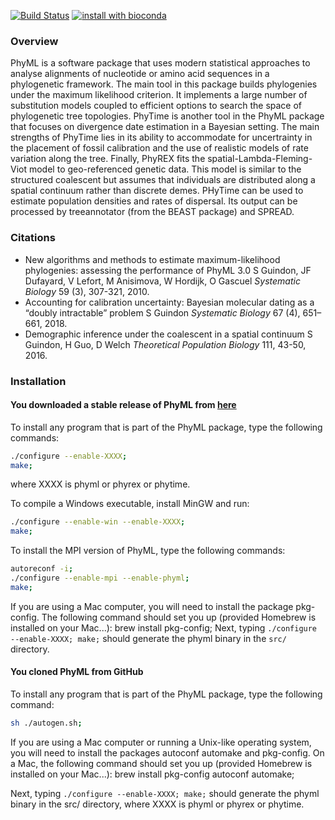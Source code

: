 
[![Build Status](https://travis-ci.org/stephaneguindon/phyml.svg?branch=master)](https://travis-ci.org/stephaneguindon/phyml)
[![install with bioconda](https://img.shields.io/badge/install%20with-bioconda-brightgreen.svg?style=flat)](http://bioconda.github.io/recipes/phyml/README.html) 


### Overview

PhyML is a software package that uses modern statistical approaches to analyse alignments of nucleotide or amino acid sequences in a phylogenetic
framework. The main tool in this package builds phylogenies under the maximum likelihood criterion. It implements a large number of substitution
models coupled to efficient options to search the space of phylogenetic tree topologies. PhyTime is another tool in the PhyML package that focuses
on divergence date estimation in a Bayesian setting. The main strengths of PhyTime lies in its ability to accommodate for uncertrainty in the placement of fossil calibration
and the use of realistic models of rate variation along the tree. Finally, PhyREX fits the spatial-Lambda-Fleming-Viot
model to geo-referenced genetic data. This model is similar to the structured coalescent but assumes that individuals are distributed along a spatial continuum rather
than discrete demes. PHyTime can be used to estimate population densities and rates of dispersal. Its output can be processed by treeannotator (from the BEAST package) and
SPREAD.

### Citations

- New algorithms and methods to estimate maximum-likelihood phylogenies: assessing the performance of PhyML 3.0 S Guindon, JF Dufayard, V Lefort, M Anisimova, W Hordijk, O Gascuel *Systematic Biology* 59 (3), 307-321, 2010.
- Accounting for calibration uncertainty: Bayesian molecular dating as a “doubly intractable” problem S Guindon *Systematic Biology* 67 (4), 651–661, 2018.
- Demographic inference under the coalescent in a spatial continuum S Guindon, H Guo, D Welch *Theoretical Population Biology* 111, 43-50, 2016.


### Installation

#### You downloaded a stable release  of PhyML from [here](https://github.com/stephaneguindon/phyml/releases) 

To install any program that is part of the PhyML package, type the following commands:

```bash
./configure --enable-XXXX;
make;
```
where XXXX is phyml or phyrex or phytime.

To compile a Windows executable, install MinGW and run:

```bash
./configure --enable-win --enable-XXXX;
make;
```

To install the MPI version of PhyML, type the following commands:

```bash
autoreconf -i;
./configure --enable-mpi --enable-phyml;
make;
```

If you are using a Mac computer, you will need to install the package pkg-config. The
following command should set you up (provided Homebrew is installed on your Mac...):
brew install pkg-config; Next, typing `./configure --enable-XXXX; make;` should generate
the phyml binary in the `src/` directory.



#### You cloned PhyML from GitHub

To install any program that is part of the PhyML package, type the following command:

```bash
sh ./autogen.sh;
```

If you are using a Mac computer or running a Unix-like operating system, you will need 
to install the packages autoconf automake and pkg-config. On a Mac, the following command 
should set you up (provided Homebrew is installed on your Mac...): brew install pkg-config
autoconf automake;

Next, typing `./configure --enable-XXXX; make;` should generate the phyml binary in the src/
directory, where XXXX is phyml or phyrex or phytime.


